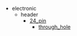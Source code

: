 * electronic
  * header
    * [24_pin](electronic/header/24_pin)
      * [through_hole](electronic/header/24_pin/through_hole)
